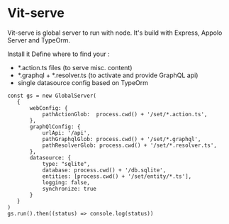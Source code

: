 # Vit-serve

Vit-serve is global server to run with node. It's build with Express, Appolo Server and TypeOrm.

Install it
Define where to find your :
 * *.action.ts files (to serve misc. content)
 * *.graphql + *.resolver.ts (to activate and provide GraphQL api)
 * single datasource config based on TypeOrm

 ````
 const gs = new GlobalServer(
    {
        webConfig: {
            pathActionGlob:  process.cwd() + '/set/*.action.ts',
        },
        graphQlConfig: {
            urlApi: '/api',
            pathGraphqlGlob: process.cwd() + '/set/*.graphql',
            pathResolverGlob: process.cwd() + '/set/*.resolver.ts',
        },
        datasource: {
            type: "sqlite",
            database: process.cwd() + '/db.sqlite',
            entities: [process.cwd() + '/set/entity/*.ts'],
            logging: false,
            synchronize: true
        }
    }
)
gs.run().then((status) => console.log(status))
 ````